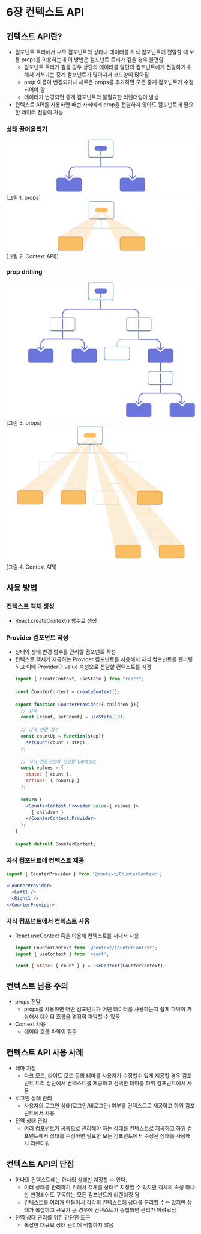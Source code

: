 # 6장 컨텍스트 API

## 컨텍스트 API란?
* 컴포넌트 트리에서 부모 컴포넌트의 상태나 데이터를 자식 컴포넌트에 전달할 때 보통 props를 이용하는데 이 방법은 컴포넌트 트리가 깊을 경우 불편함
  - 컴포넌트 트리가 깊을 경우 상단의 데이터를 말단의 컴포넌트에게 전달하기 위해서 거쳐가는 중계 컴포넌트가 많아져서 코드양이 많아짐
  - prop 이름이 변경되거나 새로운 props를 추가하면 모든 중계 컴포넌트가 수정되어야 함
  - 데이터가 변경되면 중계 컴포넌트의 불필요한 리렌더링이 발생
* 컨텍스트 API를 사용하면 매번 자식에게 prop을 전달하지 않아도 컴포넌트에 필요한 데이터 전달이 가능

### 상태 끌어올리기
<img src="https://raw.githubusercontent.com/uzoolove/FES09-React/main/images/context-lifting.webp">
[그림 1. props]

<img src="https://raw.githubusercontent.com/uzoolove/FES09-React/main/images/context-lifting2.webp">
[그림 2. Context API]]

### prop drilling
<img src="https://raw.githubusercontent.com/uzoolove/FES09-React/main/images/context-propdrilling.webp">
[그림 3. props]

<img src="https://raw.githubusercontent.com/uzoolove/FES09-React/main/images/context-propdrilling2.webp">
[그림 4. Context API]

## 사용 방법
### 컨텍스트 객체 생성
* React.createContext() 함수로 생성

### Provider 컴포넌트 작성
* 상태와 상태 변경 함수를 관리할 컴포넌트 작성
* 컨텍스트 객체가 제공하는 Provider 컴포넌트를 사용해서 자식 컴포넌트를 렌더링하고 이때 Provider의 value 속성으로 전달할 컨텍스트를 지정
  ```jsx
  import { createContext, useState } from "react";

  const CounterContext = createContext();

  export function CounterProvider({ children }){
    // 상태
    const [count, setCount] = useState(10);
    
    // 상태 변경 함수
    const countUp = function(step){
      setCount(count + step);
    };

    // 자식 컴포넌트에 전달할 Context
    const values = {
      state: { count },
      actions: { countUp }
    };

    return (
      <CounterContext.Provider value={ values }>
        { children }
      </CounterContext.Provider>
    );
  }

  export default CounterContext;
  ```

### 자식 컴포넌트에 컨텍스트 제공
```jsx
import { CounterProvider } from '@context/CounterContext';
```
```jsx
<CounterProvider>
  <Left1 />
  <Right1 />
</CounterProvider>
```

### 자식 컴포넌트에서 컨텍스트 사용
* React.useContext 훅을 이용해 컨텍스트를 꺼내서 사용
  ```jsx
  import CounterContext from '@context/CounterContext';
  import { useContext } from 'react';
  ```

  ```jsx
  const { state: { count } } = useContext(CounterContext);
  ```

## 컨텍스트 남용 주의
* props 전달
  - props를 사용하면 어떤 컴포넌트가 어떤 데이터를 사용하는지 쉽게 파악이 가능해서 데이터 흐름을 명확히 파악할 수 있음
* Context 사용
  - 데이터 흐름 파악이 힘듬

## 컨텍스트 API 사용 사례
* 테마 지정
  - 다크 모드, 라이트 모드 등의 테마를 사용자가 수정할수 있게 제공할 경우 컴포넌트 트리 상단에서 컨텍스트를 제공하고 선택한 테마를 하위 컴포넌트에서 사용
* 로그인 상태 관리
  - 사용자의 로그인 상태(로그인/비로그인) 여부를 컨텍스트로 제공하고 하위 컴포넌트에서 사용
* 전역 상태 관리
  - 여러 컴포넌트가 공통으로 관리해야 하는 상태를 컨텍스트로 제공하고 하위 컴포넌트에서 상태를 수정하면 필요한 모든 컴포넌트에서 수정된 상태를 사용해서 리렌더링

## 컨텍스트 API의 단점
* 하나의 컨텍스트에는 하나의 상태만 저장할 수 있다.
  - 여러 상태를 관리하기 위해서 객체를 상태로 지정할 수 있지만 객체의 속성 하나만 변경되어도 구독하는 모든 컴포넌트가 리렌더링 됨
  - 컨텍스트를 여러개 만들어서 각각의 컨텍스트에 상태를 분리할 수는 있지만 상태가 복잡하고 규모가 큰 경우에 컨텍스트가 중첩되면 관리가 어려워짐
* 전역 상태 관리를 위한 간단한 도구
  - 복잡한 대규모 상태 관리에 적합하지 않음